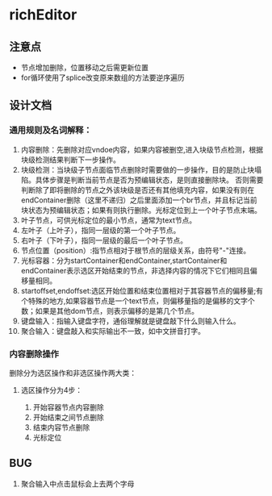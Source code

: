 # richEditor
## 注意点
- 节点增加删除，位置移动之后需更新位置
- for循环使用了splice改变原来数组的方法要逆序遍历

## 设计文档

### 通用规则及名词解释：

1. 内容删除：先删除对应vndoe内容，如果内容被删空,进入块级节点检测，根据块级检测结果判断下一步操作。
2. 块级检测：当块级子节点面临节点删除时需要做的一步操作，目的是防止块塌陷。具体步骤是判断当前节点是否为预编辑状态，是则直接删除块。 否则需要判断除了即将删除的节点之外该块级是否还有其他填充内容，如果没有则在endContainer删除（这里不递归）之后里面添加一个br节点，并且标记当前块状态为预编辑状态；如果有则执行删除。光标定位到上一个叶子节点末端。
3. 叶子节点，可供光标定位的最小节点，通常为text节点。
4. 左叶子（上叶子），指同一层级的第一个叶子节点。
5. 右叶子（下叶子），指同一层级的最后一个叶子节点。
6. 节点位置（position）:指节点相对于根节点的层级关系，由符号"-"连接。
7. 光标容器：分为startContainer和endContainer,startContainer和endContainer表示选区开始结束的节点，非选择内容的情况下它们相同且偏移量相同。
8. startoffset,endoffset:选区开始位置和结束位置相对于其容器节点的偏移量;有个特殊的地方,如果容器节点是一个text节点，则偏移量指的是偏移的文字个数；如果是其他dom节点，则表示偏移的是第几个节点。
9. 键盘输入：指输入键盘字符，通俗理解就是键盘敲下什么则输入什么。
10. 聚合输入：键盘敲入和实际输出不一致，如中文拼音打字。


### 内容删除操作

删除分为选区操作和非选区操作两大类：
  
1. 选区操作分为4步：

   1. 开始容器节点内容删除
   2. 开始结束之间节点删除
   3. 结束内容节点删除
   4. 光标定位


## BUG
1. 聚合输入中点击鼠标会上去两个字母